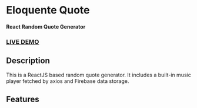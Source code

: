 # Eloquente Quote
#### React Random Quote Generator

### [LIVE DEMO](https://eloquentquote.netlify.app/)

## Description

This is a ReactJS based random quote generator. It includes a built-in music player fetched by axios and Firebase data storage.

## Features

